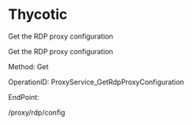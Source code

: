 #     Thycotic


Get the RDP proxy configuration

Get the RDP proxy configuration

Method: Get

OperationID: ProxyService_GetRdpProxyConfiguration

EndPoint:

/proxy/rdp/config
